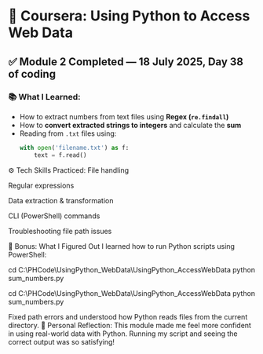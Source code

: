 # 📘 Coursera: Using Python to Access Web Data  
## ✅ Module 2 Completed — 18 July 2025, Day 38 of coding

### 📚 What I Learned:
- How to extract numbers from text files using **Regex (`re.findall`)**
- How to **convert extracted strings to integers** and calculate the **sum**
- Reading from `.txt` files using:
  ```python
  with open('filename.txt') as f:
      text = f.read()
  
⚙️ Tech Skills Practiced:
File handling

Regular expressions

Data extraction & transformation

CLI (PowerShell) commands

Troubleshooting file path issues

🧠 Bonus: What I Figured Out
I learned how to run Python scripts using PowerShell:

cd C:\PHCode\UsingPython_WebData\UsingPython_AccessWebData
python sum_numbers.py

cd C:\PHCode\UsingPython_WebData\UsingPython_AccessWebData
python sum_numbers.py

Fixed path errors and understood how Python reads files from the current directory.
🌟 Personal Reflection:
This module made me feel more confident in using real-world data with Python. Running my script and seeing the correct output was so satisfying!
